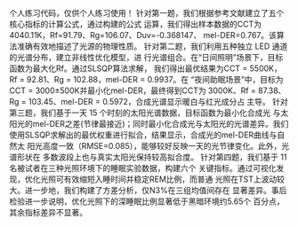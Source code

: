 个人练习代码，仅供个人练习使用！
针对第一题，我们根据参考文献建立了五个核心指标的计算公式，通过构建的公式
运算，我们得出样本数据的CCT为4040.11K，Rf=91.79、Rg=106.07、Duv=-0.368147、
mel-DER=0.767。该算法准确有效地描述了光源的物理性质。 
针对第二题，我们利用五种独立 LED 通道的光谱分布，建立非线性优化模型，进
行光谱组合。在“日间照明”场景下，目标函数为最大化Rf。通过SLSQP算法求解，
我们得出最优结果为CCT = 5500K，Rf = 92.81、Rg = 102.88，mel-DER = 0.9937。在
“夜间助眠场景”中，目标为CCT = 3000±500K并最小化mel-DER，最终得到CCT为
3000K、Rf = 87.38、Rg = 103.45、mel-DER = 0.5972，合成光谱显示暖白与红光成分占
主导。 
针对第三题，我们基于一天 15 个时刻的太阳光谱数据，目标函数为最小化合成光
与太阳光的mel-DER之差(节律最接近)；同时最小化合成光与太阳光的光谱差异。我们
使用SLSQP求解出的最优权重进行拟合，结果显示，合成光的mel-DER曲线与自然太
阳光高度一致（RMSE=0.085），能够较好反映一天的光节律变化。此外，光谱形状在
多数波段上也与真实太阳光保持较高拟合度。 
针对第四题，我们基于 11 名被试者在三种光照环境下的睡眠实验数据，构建六个
关键指标。通过可视化发现，优化光照可有效缩短入睡时间并稳定REM比例，而普通
光照在TST上波动较大。进一步地，我们构建了方差分析，仅N3%在三组均值间存在
显著差异。事后检验进一步说明，优化光照下的深睡眠比例显著低于黑暗环境约5.65个
百分点，其余指标差异不显著。
